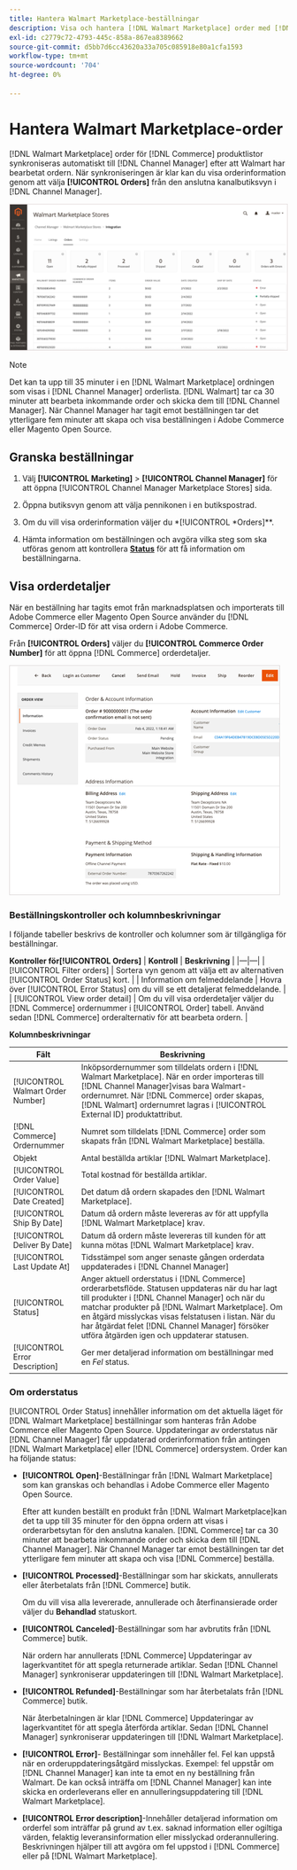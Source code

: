 ```yaml
---
title: Hantera Walmart Marketplace-beställningar
description: Visa och hantera [!DNL Walmart Marketplace] order med [!DNL Channel Manager] för Adobe Commerce och Magento Open Source.
exl-id: c2779c72-4793-445c-858a-867ea8389662
source-git-commit: d5bb7d6cc43620a33a705c085918e80a1cfa1593
workflow-type: tm+mt
source-wordcount: '704'
ht-degree: 0%

---
```


# Hantera Walmart Marketplace-order

[!DNL Walmart Marketplace] order för [!DNL Commerce] produktlistor synkroniseras automatiskt till [!DNL Channel Manager] efter att Walmart har bearbetat ordern. När synkroniseringen är klar kan du visa orderinformation genom att välja **[!UICONTROL Orders]** från den anslutna kanalbutiksvyn i [!DNL Channel Manager].

![Vyn Kanalhanterarorder för att hantera Walmart Marketplace-order](assets/orders-dashboard-view.png)

>[!NOTE]
>
>Det kan ta upp till 35 minuter i en [!DNL Walmart Marketplace] ordningen som visas i [!DNL Channel Manager] orderlista. [!DNL Walmart] tar ca 30 minuter att bearbeta inkommande order och skicka dem till [!DNL Channel Manager]. När Channel Manager har tagit emot beställningen tar det ytterligare fem minuter att skapa och visa beställningen i Adobe Commerce eller Magento Open Source.

## Granska beställningar

1. Välj **[!UICONTROL Marketing]** > **[!UICONTROL Channel Manager]** för att öppna [!UICONTROL Channel Manager Marketplace Stores] sida.

1. Öppna butiksvyn genom att välja pennikonen i en butikspostrad.

1. Om du vill visa orderinformation väljer du *[!UICONTROL *Orders]**.

1. Hämta information om beställningen och avgöra vilka steg som ska utföras genom att kontrollera **[Status](#about-order-status)** för att få information om beställningarna.

## Visa orderdetaljer

När en beställning har tagits emot från marknadsplatsen och importerats till Adobe Commerce eller Magento Open Source använder du [!DNL Commerce] Order-ID för att visa ordern i Adobe Commerce.

Från **[!UICONTROL Orders]** väljer du **[!UICONTROL Commerce Order Number]** för att öppna [!DNL Commerce] orderdetaljer.

![Detaljvy för handelsorder för en Walmart Marketplace-order](assets/order-detail-with-external-order-id.png)

### Beställningskontroller och kolumnbeskrivningar

I följande tabeller beskrivs de kontroller och kolumner som är tillgängliga för beställningar.

**Kontroller för[!UICONTROL Orders]**
| **Kontroll**                    | **Beskrivning**                                                                                                                                               | |—|—| | [!UICONTROL Filter orders]     | Sortera vyn genom att välja ett av alternativen [!UICONTROL Order Status] kort.                                                                                        | | Information om felmeddelande | Hovra över [!UICONTROL Error Status] om du vill se ett detaljerat felmeddelande.                                                                      | | [!UICONTROL View order detail] | Om du vill visa orderdetaljer väljer du [!DNL Commerce] ordernummer i [!UICONTROL Order] tabell. Använd sedan [!DNL Commerce] orderalternativ för att bearbeta ordern. |

**Kolumnbeskrivningar**

| Fält | Beskrivning |
|------------------------------------|----------------------------------------------------------------------------------------------------------------------------------------------------------------------------------------------------------------------------------------------------------------------------------------------------------------------------------------------------------------------------------|
| [!UICONTROL  Walmart Order Number] | Inköpsordernummer som tilldelats ordern i [!DNL Walmart Marketplace]. När en order importeras till [!DNL Channel Manager]visas bara Walmart-ordernumret. När [!DNL Commerce] order skapas, [!DNL Walmart] ordernumret lagras i [!UICONTROL External ID] produktattribut. |
| [!DNL Commerce]  Ordernummer | Numret som tilldelats [!DNL Commerce]  order som skapats från [!DNL Walmart Marketplace] beställa. |
| Objekt | Antal beställda artiklar [!DNL Walmart Marketplace]. |
| [!UICONTROL Order Value] | Total kostnad för beställda artiklar. |
| [!UICONTROL Date Created] | Det datum då ordern skapades den [!DNL Walmart Marketplace]. |
| [!UICONTROL Ship By Date] | Datum då ordern måste levereras av för att uppfylla [!DNL Walmart Marketplace] krav. |
| [!UICONTROL Deliver By Date] | Datum då ordern måste levereras till kunden för att kunna mötas [!DNL Walmart Marketplace] krav. |
| [!UICONTROL Last Update At] | Tidsstämpel som anger senaste gången orderdata uppdaterades i [!DNL Channel Manager] |
| [!UICONTROL Status] | Anger aktuell orderstatus i [!DNL Commerce] orderarbetsflöde. Statusen uppdateras när du har lagt till produkter i [!DNL Channel Manager] och när du matchar produkter på [!DNL Walmart Marketplace]. Om en åtgärd misslyckas visas felstatusen i listan. När du har åtgärdat felet [!DNL Channel Manager] försöker utföra åtgärden igen och uppdaterar statusen. |
| [!UICONTROL Error Description] | Ger mer detaljerad information om beställningar med en *Fel* status. |

### Om orderstatus

[!UICONTROL Order Status] innehåller information om det aktuella läget för [!DNL Walmart Marketplace] beställningar som hanteras från Adobe Commerce eller Magento Open Source. Uppdateringar av orderstatus när [!DNL Channel Manager] får uppdaterad orderinformation från antingen [!DNL Walmart Marketplace] eller [!DNL Commerce] ordersystem. Order kan ha följande status:

* **[!UICONTROL Open]**-Beställningar från [!DNL Walmart Marketplace] som kan granskas och behandlas i Adobe Commerce eller Magento Open Source.

   Efter att kunden beställt en produkt från [!DNL Walmart Marketplace]kan det ta upp till 35 minuter för den öppna ordern att visas i orderarbetsytan för den anslutna kanalen. [!DNL Commerce] tar ca 30 minuter att bearbeta inkommande order och skicka dem till [!DNL Channel Manager]. När Channel Manager tar emot beställningen tar det ytterligare fem minuter att skapa och visa [!DNL Commerce] beställa.

* **[!UICONTROL Processed]**-Beställningar som har skickats, annullerats eller återbetalats från [!DNL Commerce] butik.

   Om du vill visa alla levererade, annullerade och återfinansierade order väljer du **Behandlad** statuskort.

* **[!UICONTROL Canceled]**-Beställningar som har avbrutits från [!DNL Commerce] butik.

   När ordern har annullerats [!DNL Commerce] Uppdateringar av lagerkvantitet för att spegla returnerade artiklar. Sedan [!DNL Channel Manager] synkroniserar uppdateringen till [!DNL Walmart Marketplace].

* **[!UICONTROL Refunded]**-Beställningar som har återbetalats från [!DNL Commerce] butik.

   När återbetalningen är klar [!DNL Commerce] Uppdateringar av lagerkvantitet för att spegla återförda artiklar. Sedan [!DNL Channel Manager] synkroniserar uppdateringen till [!DNL Walmart Marketplace].

* **[!UICONTROL Error]**- Beställningar som innehåller fel. Fel kan uppstå när en orderuppdateringsåtgärd misslyckas. Exempel: fel uppstår om [!DNL Channel Manager] kan inte ta emot en ny beställning från Walmart. De kan också inträffa om [!DNL Channel Manager] kan inte skicka en orderleverans eller en annulleringsuppdatering till [!DNL Walmart Marketplace].

* **[!UICONTROL Error description]**-Innehåller detaljerad information om orderfel som inträffar på grund av t.ex. saknad information eller ogiltiga värden, felaktig leveransinformation eller misslyckad orderannullering. Beskrivningen hjälper till att avgöra om fel uppstod i [!DNL Commerce] eller på [!DNL Walmart Marketplace].
